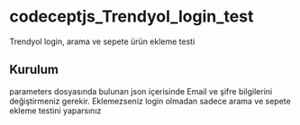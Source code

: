 # codeceptjs_Trendyol_login_test
Trendyol login, arama ve sepete ürün ekleme testi

<h2>Kurulum</h2>
<p>parameters dosyasında bulunan json içerisinde Email ve şifre bilgilerini değiştirmeniz gerekir. Eklemezseniz login olmadan sadece arama ve sepete ekleme testini yaparsınız</p>

